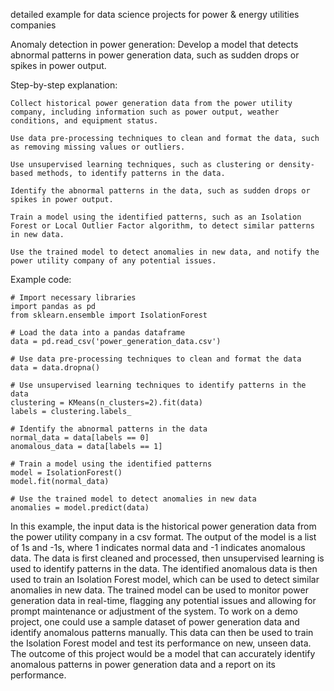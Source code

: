 detailed example for data science projects for power & energy utilities companies

Anomaly detection in power generation: Develop a model that detects abnormal patterns in power generation data, such as sudden drops or spikes in power output.

Step-by-step explanation:

    Collect historical power generation data from the power utility company, including information such as power output, weather conditions, and equipment status.

    Use data pre-processing techniques to clean and format the data, such as removing missing values or outliers.

    Use unsupervised learning techniques, such as clustering or density-based methods, to identify patterns in the data.

    Identify the abnormal patterns in the data, such as sudden drops or spikes in power output.

    Train a model using the identified patterns, such as an Isolation Forest or Local Outlier Factor algorithm, to detect similar patterns in new data.

    Use the trained model to detect anomalies in new data, and notify the power utility company of any potential issues.

Example code:

    # Import necessary libraries
    import pandas as pd
    from sklearn.ensemble import IsolationForest

    # Load the data into a pandas dataframe
    data = pd.read_csv('power_generation_data.csv')

    # Use data pre-processing techniques to clean and format the data
    data = data.dropna()

    # Use unsupervised learning techniques to identify patterns in the data
    clustering = KMeans(n_clusters=2).fit(data)
    labels = clustering.labels_

    # Identify the abnormal patterns in the data
    normal_data = data[labels == 0]
    anomalous_data = data[labels == 1]

    # Train a model using the identified patterns
    model = IsolationForest()
    model.fit(normal_data)

    # Use the trained model to detect anomalies in new data
    anomalies = model.predict(data)

In this example, the input data is the historical power generation data from the power utility company in a csv format. The output of the model is a list of 1s and -1s, where 1 indicates normal data and -1 indicates anomalous data. The data is first cleaned and processed, then unsupervised learning is used to identify patterns in the data. The identified anomalous data is then used to train an Isolation Forest model, which can be used to detect similar anomalies in new data. The trained model can be used to monitor power generation data in real-time, flagging any potential issues and allowing for prompt maintenance or adjustment of the system. To work on a demo project, one could use a sample dataset of power generation data and identify anomalous patterns manually. This data can then be used to train the Isolation Forest model and test its performance on new, unseen data. The outcome of this project would be a model that can accurately identify anomalous patterns in power generation data and a report on its performance.
